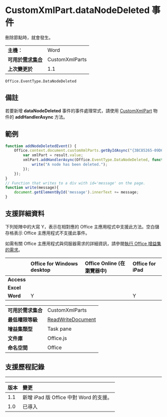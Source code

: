 
# CustomXmlPart.dataNodeDeleted 事件
刪除節點時，就會發生。

|||
|:-----|:-----|
|**主機︰**|Word|
|**可用於[需求集合](../../docs/overview/specify-office-hosts-and-api-requirements.md)**|CustomXmlParts|
|**上次變更於**|1.1|

```
Office.EventType.DataNodeDeleted
```


## 備註

若要新增 **dataNodeDeleted** 事件的事件處理常式，請使用 [CustomXmlPart](../../reference/shared/customxmlpart.addhandlerasync.md) 物件的 **addHandlerAsync** 方法。


## 範例




```js
function addNodeDeletedEvent() {
    Office.context.document.customXmlParts.getByIdAsync("{3BC85265-09D6-4205-B665-8EB239A8B9A1}", function (result) {
        var xmlPart = result.value;
        xmlPart.addHandlerAsync(Office.EventType.DataNodeDeleted, function (eventArgs) {
            write("A node has been deleted.");
        });
    });
}
// Function that writes to a div with id='message' on the page.
function write(message){
    document.getElementById('message').innerText += message;
}
```




## 支援詳細資料


下列矩陣中的大寫 Y，表示在相對應的 Office 主應用程式中支援此方法。空白儲存格表示 Office 主應用程式不支援此事件。

如需有關 Office 主應用程式與伺服器需求的詳細資訊，請參閱[執行 Office 增益集的需求](../../docs/overview/requirements-for-running-office-add-ins.md)。

||**Office for Windows desktop**|**Office Online (在瀏覽器中)**|**Office for iPad**|
|:-----|:-----|:-----|:-----|
|**Access**||||
|**Excel**||||
|**Word**|Y||Y|

|||
|:-----|:-----|
|**可用於需求集合**|CustomXmlParts|
|**最低權限等級**|[ReadWriteDocument](../../docs/develop/requesting-permissions-for-api-use-in-content-and-task-pane-add-ins.md)|
|**增益集類型**|Task pane|
|**文件庫**|Office.js|
|**命名空間**|Office|

## 支援歷程記錄



****


|**版本**|**變更**|
|:-----|:-----|
|1.1|新增 iPad 版 Office 中對 Word 的支援。|
|1.0|已導入|
